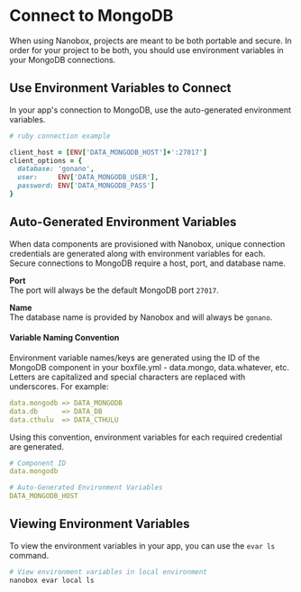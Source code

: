 # Connect to MongoDB

When using Nanobox, projects are meant to be both portable and secure. In order for your project to be both, you should use environment variables in your MongoDB connections.

## Use Environment Variables to Connect
In your app's connection to MongoDB, use the auto-generated environment variables.

```ruby
# ruby connection example

client_host = [ENV['DATA_MONGODB_HOST']+':27017']
client_options = {
  database: 'gonano',
  user:     ENV['DATA_MONGODB_USER'],
  password: ENV['DATA_MONGODB_PASS']
}
```

## Auto-Generated Environment Variables
When data components are provisioned with Nanobox, unique connection credentials are generated along with environment variables for each. Secure connections to MongoDB require a host, port, and database name.

**Port**  
The port will always be the default MongoDB port `27017`.

**Name**  
The database name is provided by Nanobox and will always be `gonano`.

#### Variable Naming Convention
Environment variable names/keys are generated using the ID of the MongoDB component in your boxfile.yml - data.mongo, data.whatever, etc. Letters are capitalized and special characters are replaced with underscores. For example:

```yaml
data.mongodb => DATA_MONGODB
data.db      => DATA_DB
data.cthulu  => DATA_CTHULU
```

Using this convention, environment variables for each required credential are generated.

```yaml
# Component ID
data.mongodb

# Auto-Generated Environment Variables
DATA_MONGODB_HOST
```

## Viewing Environment Variables
To view the environment variables in your app, you can use the `evar ls` command.

```bash
# View environment variables in local environment
nanobox evar local ls
```
